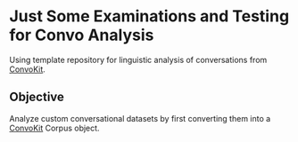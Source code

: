 # Just Some Examinations and Testing for Convo Analysis
Using template repository for linguistic analysis of conversations from [ConvoKit](https://github.com/CornellNLP/ConvoKit). 

## Objective

Analyze custom conversational datasets by first converting them into a [ConvoKit](https://github.com/CornellNLP/ConvoKit) Corpus object.

